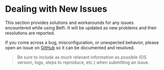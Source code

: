 # Dealing with New Issues

This section provides solutions and workarounds for any issues encountered while using Belfi. It will be updated as new problems and their resolutions are reported.

If you come across a bug, misconfiguration, or unexpected behavior, please open an issue on [GitHub](https://github.com/babybatrick/belfi/issues) so it can be documented and resolved.

> Be sure to include as much relevant information as possible (OS version, logs, steps to reproduce, etc.) when submitting an issue.

